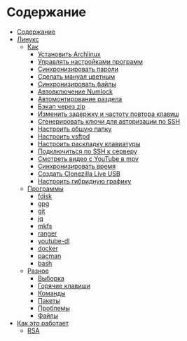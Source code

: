 # Содержание

- [Содержание](SUMMARY.md)
- [Линукс]()
    - [Как]()
        - [Установить Archlinux](Linux/How-to/Install-Archlinux.md)
        - [Управлять настройками программ](Linux/How-to/Manage-dotfiles.md)
        - [Синхронизировать пароли](Linux/How-to/Synchronize-passwords.md)
        - [Сделать мануал цветным](Linux/How-to/Colorize-man-pages.md)
        - [Синхронизировать файлы](Linux/How-to/Synchronize-files.md)
        - [Автовключение Numlock](Linux/How-to/Enable-Numlock-automatically.md)
        - [Автомонтирование раздела](Linux/How-to/Automount-a-drive.md)
        - [Бэкап через zip](Linux/How-to/Backup-via-zip.md)
        - [Изменить задержку и частоту повтора клавиш](Linux/How-to/Set-up-keyboard-repeat-delay-and-rate.md)
        - [Сгенерировать ключи для авторизации по SSH](Linux/How-to/Generate-SSH-keys-for-git-authorization.md)
        - [Настроить общую папку](Linux/How-to/Create-public-folder.md)
        - [Настроить vsftpd](Linux/How-to/Set-up-vsftpd.md)
        - [Настроить раскладку клавиатуры](Linux/How-to/Set-up-keyboard-layout.md)
        - [Подключиться по SSH к серверу](Linux/How-to/Use-SSH-to-connect-to-a-server.md)
        - [Смотреть видео с YouTube в mpv](Linux/How-to/Watch-YouTube-videos-in-mpv.md)
        - [Синхронизировать время](Linux/How-to/Synchronize-time.md)
        - [Создать Clonezilla Live USB](Linux/How-to/Create-clonezilla-live-usb.md)
        - [Настроить гибридную графику](Linux/How-to/Set-up-hybrid-graphic-card.md)
    - [Программы]()
        - [fdisk](Linux/Apps/fdisk.md)
        - [gpg](Linux/Apps/gpg.md)
        - [git](Linux/Apps/git.md)
        - [jq](Linux/Apps/jq.md)
        - [mkfs](Linux/Apps/mkfs.md)
        - [ranger](Linux/Apps/ranger.md)
        - [youtube-dl](Linux/Apps/youtube-dl.md)
        - [docker](Linux/Apps/docker.md)
        - [pacman](Linux/Apps/pacman.md)
        - [bash](Linux/Apps/bash.md)
    - [Разное]()
        - [Выборка](Linux/Other/Selection.md)
        - [Горячие клавиши](Linux/Other/Hot-keys.md)
        - [Команды](Linux/Other/Commands.md)
        - [Пакеты](Linux/Other/Packages.md)
        - [Проблемы](Linux/Other/Troubleshooting.md)
        - [Файлы](Linux/Other/Files.md)
- [Как это работает]()
    - [RSA](How-does-it-work/RSA.md)